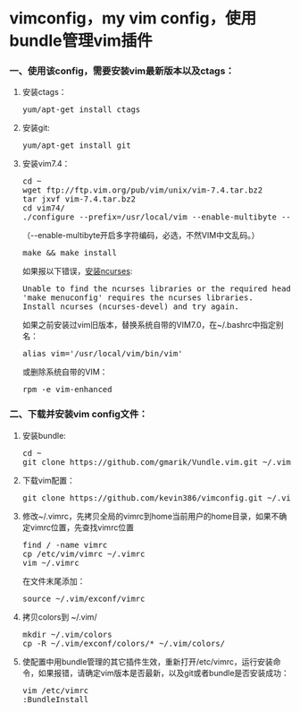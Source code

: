 vimconfig，my vim config，使用bundle管理vim插件
=========
<p>
<h3>一、使用该config，需要安装vim最新版本以及ctags：</h3>
<ol>
<li>安装ctags：
<pre>yum/apt-get install ctags</pre>
</li>
<li>安装git:
<pre>yum/apt-get install git</pre>
</li>
<li>安装vim7.4：
<pre>cd ~
wget ftp://ftp.vim.org/pub/vim/unix/vim-7.4.tar.bz2
tar jxvf vim-7.4.tar.bz2
cd vim74/
./configure --prefix=/usr/local/vim --enable-multibyte --enable-cscope --enable-pythoninterp 
</pre>
（--enable-multibyte开启多字符编码，必选，不然VIM中文乱码。）
<pre>make && make install</pre>
如果报以下错误，<a href="http://blog.163.com/nighthawk2008@126/blog/static/172634464201152083229697/">安装ncurses</a>:
<pre>
Unable to find the ncurses libraries or the required header files.
'make menuconfig' requires the ncurses libraries.
Install ncurses (ncurses-devel) and try again.
</pre>

如果之前安装过vim旧版本，替换系统自带的VIM7.0，在~/.bashrc中指定别名：
<pre>alias vim='/usr/local/vim/bin/vim'</pre>
或删除系统自带的VIM：
<pre>rpm -e vim-enhanced</pre>
</li>
</ol>
</p>
<p>
<h3>二、下载并安装vim config文件：</h3>
<ol>
<li>安装bundle:
<pre>cd ~
git clone https://github.com/gmarik/Vundle.vim.git ~/.vim/bundle/vundle
</pre>
</li>
<li>下载vim配置：
<pre>git clone https://github.com/kevin386/vimconfig.git ~/.vim/exconf</pre>
</li>
<li>修改~/.vimrc，先拷贝全局的vimrc到home当前用户的home目录，如果不确定vimrc位置，先查找vimrc位置
<pre>
find / -name vimrc
cp /etc/vim/vimrc ~/.vimrc
vim ~/.vimrc
</pre>
在文件末尾添加：
<pre>
source ~/.vim/exconf/vimrc
</pre>
</li>
<li>
拷贝colors到 ~/.vim/
<pre>
mkdir ~/.vim/colors
cp -R ~/.vim/exconf/colors/* ~/.vim/colors/
</pre>
</li>
<li>使配置中用bundle管理的其它插件生效，重新打开/etc/vimrc，运行安装命令，如果报错，请确定vim版本是否最新，以及git或者bundle是否安装成功：
<pre>vim /etc/vimrc
:BundleInstall</pre>
</li>
</p>
